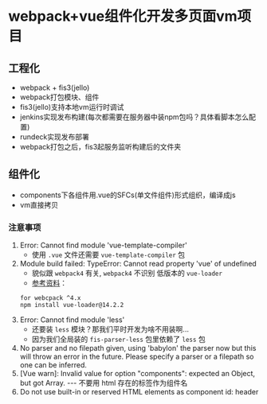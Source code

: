 # webpack+vue组件化开发多页面vm项目

## 工程化
- webpack + fis3(jello)
- webpack打包模块、组件
- fis3(jello)支持本地vm运行时调试
- jenkins实现发布构建(每次都需要在服务器中装npm包吗？具体看脚本怎么配置)
- rundeck实现发布部署
- webpack打包之后，fis3起服务监听构建后的文件夹

## 组件化
- components下各组件用.vue的SFCs(单文件组件)形式组织，编译成js
- vm直接拷贝


### 注意事项
1. Error: Cannot find module 'vue-template-compiler'
    - 使用 `.vue` 文件还需要 `vue-template-compiler` 包
2. Module build failed: TypeError: Cannot read property 'vue' of undefined
    - 貌似跟 `webpack4` 有关, `webpack4` 不识别 低版本的 `vue-loader`
    - [参考资料](https://github.com/vuejs/vue-loader/issues/1177)：
    ```
    for webcpack ^4.x
    npm install vue-loader@14.2.2
    ```
3. Error: Cannot find module 'less'
    - 还要装 `less` 模块？那我们平时开发为啥不用装啊...
    - 因为我们全局装的 `fis-parser-less` 包里依赖了 `less` 包
4. No parser and no filepath given, using 'babylon' the parser now but this will throw an error in the future. Please specify a parser or a filepath so one can be inferred.
5. [Vue warn]: Invalid value for option "components": expected an Object, but got Array. --- 不要用 html 存在的标签作为组件名
7. Do not use built-in or reserved HTML elements as component id: header